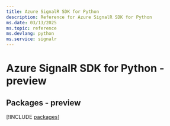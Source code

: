 ```yaml
---
title: Azure SignalR SDK for Python
description: Reference for Azure SignalR SDK for Python
ms.date: 03/13/2025
ms.topic: reference
ms.devlang: python
ms.service: signalr
---
```

# Azure SignalR SDK for Python - preview
## Packages - preview
[!INCLUDE [packages](signalr-index.md)]